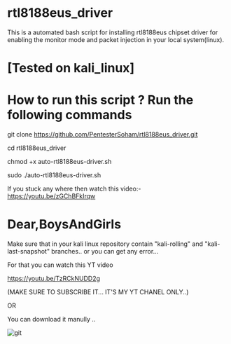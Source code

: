 # rtl8188eus_driver
This is a automated bash script for installing rtl8188eus chipset driver for enabling the monitor mode and packet injection in your local system(linux).

# [Tested on kali_linux]

# How to run this script ?  Run the following commands

git clone https://github.com/PentesterSoham/rtl8188eus_driver.git

cd rtl8188eus_driver

chmod +x auto-rtl8188eus-driver.sh

sudo ./auto-rtl8188eus-driver.sh


If you stuck any where then watch this video:- https://youtu.be/zGChBFkIrqw


# Dear,BoysAndGirls
Make sure that in your kali linux repository contain
"kali-rolling" and "kali-last-snapshot" branches.. or you can get any error...

For that you can watch this YT video

https://youtu.be/TzRCkNUDD2g

(MAKE SURE TO SUBSCRIBE IT... IT'S MY YT CHANEL ONLY..)

OR 

You can download it manully ..

![git](https://user-images.githubusercontent.com/96686822/160432049-a2087400-490c-42f3-974b-f4d509badb76.png)
